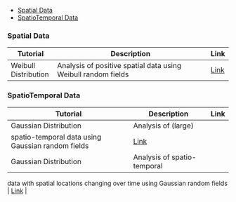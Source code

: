 -   [Spatial Data](#spatial-data)
-   [SpatioTemporal Data](#spatiotemporal-data)

### Spatial Data

<table>
<colgroup>
<col width="21%" />
<col width="75%" />
<col width="2%" />
</colgroup>
<thead>
<tr class="header">
<th>Tutorial</th>
<th>Description</th>
<th>Link</th>
</tr>
</thead>
<tbody>
<tr class="odd">
<td>Weibull Distribution</td>
<td>Analysis of positive spatial data using Weibull random fields</td>
<td><a href="https://github.com/vmoprojs/GeoModels-page/blob/master/_posts/tut_weib.pdf">Link</a></td>
</tr>
</tbody>
</table>

### SpatioTemporal Data

<table>
<thead>
<tr class="header">
<th>Tutorial</th>
<th>Description</th>
<th>Link</th>
</tr>
</thead>
<tbody>
<tr class="odd">
<td>Gaussian Distribution</td>
<td>Analysis of (large)</td>
</tr>
<tr class="even">
<td>spatio-temporal data using Gaussian random fields</td>
<td><a href="https://github.com/vmoprojs/GeoModels-page/blob/master/_posts/Gaussian_ST.pdf">Link</a></td>
<td></td>
</tr>
<tr class="odd">
<td>Gaussian Distribution</td>
<td>Analysis of spatio-temporal</td>
</tr>
</tbody>
</table>

data with spatial locations changing over time using Gaussian random
fields |
[Link](https://github.com/vmoprojs/GeoModels-page/blob/master/_posts/Gaussian_ST_dyn.pdf)
|

<!-- ### Bivariate Spatial Data -->
<!-- | Tutorial                                    | Description                            |  Link | -->
<!-- |----------------------------------|------------------------------------------------------------------------------------------------------------------------|---| -->
<!-- | Weibull Distribution | Analysis of positive spatial data using Weibull random fields |  [Link](https://github.com/vmoprojs/GeoModels-page/blob/master/_posts/tut_weib.pdf) | -->
